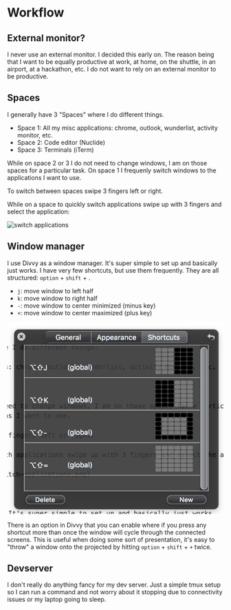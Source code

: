# Workflow

## External monitor?

I never use an external monitor. I decided this early on. The reason being that I want to be equally productive at work,
at home, on the shuttle, in an airport, at a hackathon, etc. I do not want to rely on an external monitor to be productive.

## Spaces

I generally have 3 "Spaces" where I do different things.

- Space 1: All my misc applications: chrome, outlook, wunderlist, activity monitor, etc.
- Space 2: Code editor (Nuclide)
- Space 3: Terminals (iTerm)

While on space 2 or 3 I do not need to change windows, I am on those spaces for a particular task. On space 1 I frequenly
switch windows to the applications I want to use.

To switch between spaces swipe 3 fingers left or right.

While on a space to quickly switch applications swipe up with 3 fingers and select the application:

![switch applications](switch-applications.png)

## Window manager

I use Divvy as a window manager. It's super simple to set up and basically just works. I have very few shortcuts, but use
them frequently. They are all structured: `option` + `shift` + <some key>.

- `j`: move window to left half
- `k`: move window to right half
- `-`: move window to center minimized (minus key)
- `+`: move window to center maximized (plus key)

![divvy setup](divvy-setup.png)

There is an option in Divvy that you can enable where if you press any shortcut more than once the window will cycle
through the connected screens. This is useful when doing some sort of presentation, it's easy to "throw" a window onto
the projected by hitting `option` + `shift` + `+` twice.

## Devserver

I don't really do anything fancy for my dev server. Just a simple tmux setup so I can run a command and not worry about it
stopping due to connectivity issues or my laptop going to sleep.
